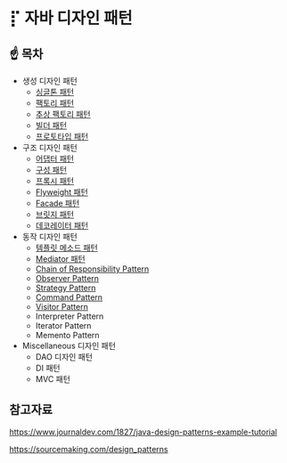 # ⡏ 자바 디자인 패턴 



## ☝️ 목차

- 생성 디자인 패턴
  - [싱글톤 패턴](https://github.com/DaeAkin/java-design-pattern/tree/master/src/main/java/com/donghyeon/designpattern/singleton)
  - [팩토리 패턴](https://github.com/DaeAkin/java-design-pattern/tree/master/src/main/java/com/donghyeon/designpattern/factory)
  - [추상 팩토리 패턴](https://github.com/DaeAkin/java-design-pattern/tree/master/src/main/java/com/donghyeon/designpattern/abstractfactory) 
  - [빌더 패턴](https://github.com/DaeAkin/java-design-pattern/tree/master/src/main/java/com/donghyeon/designpattern/builder) 
  - [프로토타입 패턴](https://github.com/DaeAkin/java-design-pattern/tree/master/src/main/java/com/donghyeon/designpattern/prototypepattern)
- 구조 디자인 패턴
  - [어댑터 패턴](https://github.com/DaeAkin/java-design-pattern/tree/master/src/main/java/com/donghyeon/designpattern/adapter)
  - [구성 패턴](https://github.com/DaeAkin/java-design-pattern/tree/master/src/main/java/com/donghyeon/designpattern/composite) 
  - [프록시 패턴](https://github.com/DaeAkin/java-design-pattern/tree/master/src/main/java/com/donghyeon/designpattern/proxy)
  - [Flyweight 패턴](https://github.com/DaeAkin/java-design-pattern/tree/master/src/main/java/com/donghyeon/designpattern/flyweight)
  - [Facade 패턴](https://github.com/DaeAkin/java-design-pattern/tree/master/src/main/java/com/donghyeon/designpattern/facade)
  - [브릿지 패턴](https://github.com/DaeAkin/java-design-pattern/tree/master/src/main/java/com/donghyeon/designpattern/bridge)
  - [데코레이터 패턴](https://github.com/DaeAkin/java-design-pattern/tree/master/src/main/java/com/donghyeon/designpattern/decorator)
- 동작 디자인 패턴
  - [템플릿 메소드 패턴](https://github.com/DaeAkin/java-design-pattern/tree/master/src/main/java/com/donghyeon/designpattern/templatemethod)
  - [Mediator 패턴](https://github.com/DaeAkin/java-design-pattern/tree/master/src/main/java/com/donghyeon/designpattern/mediator)
  - [Chain of Responsibility Pattern](https://github.com/DaeAkin/java-design-pattern/tree/master/src/main/java/com/donghyeon/designpattern/chainofresponsibility)
  - [Observer Pattern](https://github.com/DaeAkin/java-design-pattern/tree/master/src/main/java/com/donghyeon/designpattern/observer)
  - [Strategy Pattern](https://github.com/DaeAkin/java-design-pattern/tree/master/src/main/java/com/donghyeon/designpattern/strategy)
  - [Command Pattern](https://github.com/DaeAkin/java-design-pattern/tree/master/src/main/java/com/donghyeon/designpattern/command) 
  - [Visitor Pattern](https://github.com/DaeAkin/java-design-pattern/tree/master/src/main/java/com/donghyeon/designpattern/visitor)
  - Interpreter Pattern
  - Iterator Pattern
  - Memento Pattern
- Miscellaneous 디자인 패턴 
  - DAO 디자인 패턴
  - DI 패턴
  - MVC 패턴

## 참고자료

https://www.journaldev.com/1827/java-design-patterns-example-tutorial

https://sourcemaking.com/design_patterns